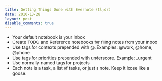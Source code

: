 ```yaml
---
title: Getting Things Done with Evernote (tl;dr)
date: 2010-10-28
layout: post
disable_comments: true
---
```


* Your default notebook is your Inbox
* Create TODO and Reference notebooks for filing notes from your Inbox
* Use tags for contexts prepended with @. Examples: @work, @home, @phone
* Use tags for priorities prepended with underscore. Example: \_urgent
* Use normally-named tags for projects
* Each note is a task, a list of tasks, or just a note. Keep it loose like a goose.